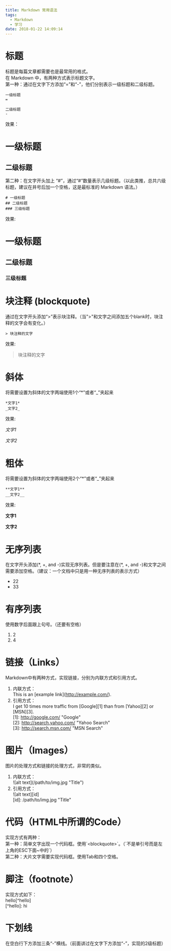 ```yaml
---
title: Markdown 常用语法
tags:
  - Markdown
  - 学习
date: 2018-01-22 14:09:14
---
```


# 标题
标题是每篇文章都需要也是最常用的格式。  
在 Markdown 中，有两种方式表示标题文字。  
第一种：通过在文字下方添加“=”和“-”，他们分别表示一级标题和二级标题。

    一级标题
    = 

    二级标题
    -

效果：

一级标题
=

二级标题
-
<!-- more -->
第二种：在文字开头加上 “#”，通过“#”数量表示几级标题。（以此类推，总共六级标题，建议在井号后加一个空格，这是最标准的 Markdown 语法。）

    # 一级标题
    ## 二级标题
    ### 三级标题

效果:

# 一级标题
## 二级标题
### 三级标题

# 块注释 (blockquote)
通过在文字开头添加“>”表示块注释。（当">"和文字之间添加五个blank时，块注释的文字会有变化。）

    > 块注释的文字
效果:
> 块注释的文字


# 斜体
将需要设置为斜体的文字两端使用1个“*”或者“_”夹起来

    *文字1*
    _文字2_
效果:

*文字1*

_文字2_

# 粗体
将需要设置为斜体的文字两端使用2个“*”或者“_”夹起来

    **文字1**
    __文字2__
效果:

**文字1**

__文字2__

# 无序列表
在文字开头添加(\*, +, and -)实现无序列表。但是要注意在(\*, +, and -)和文字之间需要添加空格。（建议：一个文档中只是用一种无序列表的表示方式）
+ 22
+ 33

# 有序列表
使用数字后面跟上句号。（还要有空格）
1. 2
1. 4

# 链接（Links）
Markdown中有两种方式，实现链接，分别为内联方式和引用方式。  
1. 内联方式：  
This is an \[example link](http://example.com/).
2. 引用方式：  
I get 10 times more traffic from \[Google]\[1] than from \[Yahoo]\[2] or \[MSN]\[3].  
\[1]: http://google.com/        "Google"   
\[2]: http://search.yahoo.com/  "Yahoo Search"   
\[3]: http://search.msn.com/    "MSN Search"

# 图片（Images）
图片的处理方式和链接的处理方式，非常的类似。
1. 内联方式：  
\!\[alt text]\(/path/to/img.jpg "Title")
2. 引用方式：  
\!\[alt text]\[id]   
\[id]: /path/to/img.jpg "Title"

# 代码（HTML中所谓的Code）
实现方式有两种：  
第一种：简单文字出现一个代码框。使用\`\<blockquote>\`。（\`不是单引号而是左上角的ESC下面~中的\`）    
第二种：大片文字需要实现代码框。使用Tab和四个空格。

# 脚注（footnote）
实现方式如下：  
hello\[\^hello]  
\[\^hello]: hi

# 下划线
在空白行下方添加三条“-”横线。（前面讲过在文字下方添加“-”，实现的2级标题）


